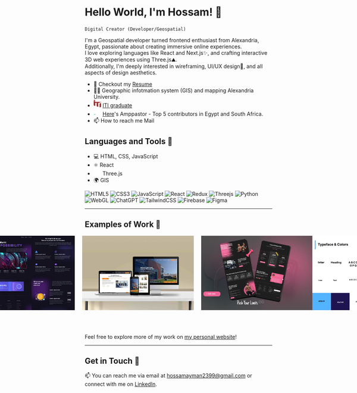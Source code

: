 # Hello World, I'm Hossam! 👋
`Digital Creator (Developer/Geospatial)`

I'm a Geospatial developer turned frontend enthusiast from Alexandria, Egypt, passionate about creating immersive online experiences.<br>I love exploring languages like React and Next.js✨, and crafting interactive 3D web experiences using Three.js⛰️.<br>Additionally, I'm deeply interested in wireframing, UI/UX design🎨, and all aspects of design aesthetics.


- 📝 Checkout my [Resume](https://drive.google.com/uc?export=download&id=1CBSXgMphhHq02Fsm0yIoubw9f337O6oC)
- 👨‍🎓 Geographic infotmation system (GIS) and mapping Alexandria University.
- <img src="https://github.com/hossam43/hossam43/blob/master/iti.svg" alt="iti logo" width="20" height="20"> [ITI graduate](https://iti.gov.eg/home)
- <img src="https://github.com/hossam43/hossam43/blob/master/here.svg" alt="here logo" width="20" height="20"> [Here](https://www.here.com/)'s Amppastor - Top 5 contributors in Egypt and South Africa.
- 📫 How to reach me Mail

## Languages and Tools 🧰

- 💻 HTML, CSS, JavaScript
- ⚛ React
- <img src="https://github.com/hossam43/hossam43/blob/master/three-logo.svg" alt="three.js logo" width="20" height="20"> Three.js
- 🌍 GIS

![HTML5](https://img.shields.io/badge/html5-%23E34F26.svg?style=for-the-badge&logo=html5&logoColor=white)
![CSS3](https://img.shields.io/badge/css3-%231572B6.svg?style=for-the-badge&logo=css3&logoColor=white)
![JavaScript](https://img.shields.io/badge/javascript-%23323330.svg?style=for-the-badge&logo=javascript&logoColor=%23F7DF1E)
![React](https://img.shields.io/badge/react-%2320232a.svg?style=for-the-badge&logo=react&logoColor=%2361DAFB)
![Redux](https://img.shields.io/badge/redux-%23593d88.svg?style=for-the-badge&logo=redux&logoColor=white)
![Threejs](https://img.shields.io/badge/threejs-black?style=for-the-badge&logo=three.js&logoColor=white)
![Python](https://img.shields.io/badge/python-3670A0?style=for-the-badge&logo=python&logoColor=ffdd54)
![WebGL](https://img.shields.io/badge/WebGL-990000?logo=webgl&logoColor=white&style=for-the-badge)
![ChatGPT](https://img.shields.io/badge/chatGPT-74aa9c?style=for-the-badge&logo=openai&logoColor=white)
![TailwindCSS](https://img.shields.io/badge/tailwindcss-%2338B2AC.svg?style=for-the-badge&logo=tailwind-css&logoColor=white)
![Firebase](https://img.shields.io/badge/firebase-%23039BE5.svg?style=for-the-badge&logo=firebase)
![Figma](https://img.shields.io/badge/figma-%23F24E1E.svg?style=for-the-badge&logo=figma&logoColor=white)
___


## Examples of Work 🎨

<div style="display:flex; justify-content: center; margin-bottom: 32px;">
    <img src="https://github.com/hossam43/hossam43/blob/master/website-ui-2.webp" alt="work example" width="300" height="200" style="margin-right: 20px;">
    <img src="https://github.com/hossam43/hossam43/blob/master/website-mock-4.jpg" alt="work example" width="300" height="200" style="margin-right: 20px;">
    <img src="https://raw.githubusercontent.com/hossam43/hossam43/master/website-ui-7.webp" alt="work example" width="300" height="200">
    <img src="https://raw.githubusercontent.com/hossam43/hossam43/master/w-m-color6.webp" alt="work example" width="300" height="200">
</div>

<br>

Feel free to explore more of my work on [my personal website](https://master--hossam-ayman.netlify.app/)!
___


## Get in Touch 📧

📫 You can reach me via email at [hossamayman2399@gmail.com](mailto:hossamayman2399@gmail.com) or connect with me on [LinkedIn](https://www.linkedin.com/in/hossam-ayman-/).
